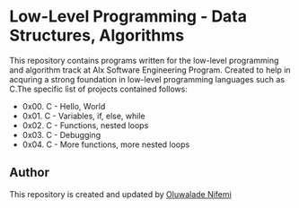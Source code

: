 # Low-Level Programming - Data Structures, Algorithms
This repository contains programs written for the low-level programming and algorithm track at Alx Software Engineering Program. Created to help in acquring a strong foundation in low-level programming languages such as C.The specific list of projects contained follows:

- 0x00. C - Hello, World
- 0x01. C - Variables, if, else, while
- 0x02. C - Functions, nested loops
- 0x03. C - Debugging
- 0x04. C - More functions, more nested loops

## Author
This repository is created and updated by [Oluwalade Nifemi](https://github.com/Ccrookerz/alx-low_level_programming/tree/master)
